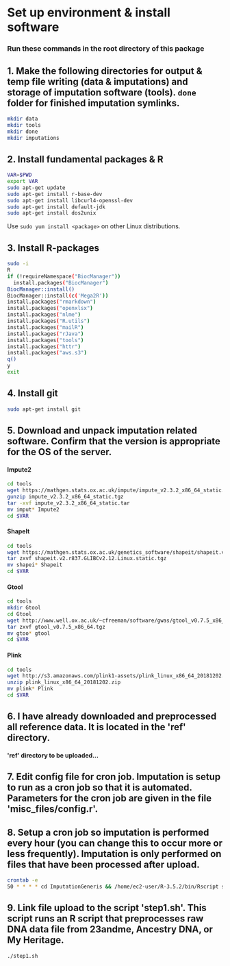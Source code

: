 # Set up environment & install software
### Run these commands in the root directory of this package

## 1. Make the following directories for output & temp file writing (data & imputations) and storage of imputation software (tools). `done` folder for finished imputation symlinks.
```bash
mkdir data
mkdir tools
mkdir done
mkdir imputations
```

## 2. Install fundamental packages & R
```bash
VAR=$PWD
export VAR
sudo apt-get update
sudo apt-get install r-base-dev
sudo apt-get install libcurl4-openssl-dev
sudo apt-get install default-jdk
sudo apt-get install dos2unix
```

Use `sudo yum install <package>` on other Linux distributions.

## 3. Install R-packages
```bash
sudo -i
R
if (!requireNamespace("BiocManager"))
  install.packages("BiocManager")
BiocManager::install()
BiocManager::install(c('Mega2R'))
install.packages("rmarkdown")
install.packages("openxlsx")
install.packages("nlme")
install.packages("R.utils")
install.packages("mailR")
install.packages("rJava")
install.packages("tools")
install.packages("httr")
install.packages("aws.s3")
q()
y
exit
```

## 4. Install git
```bash
sudo apt-get install git
```

## 5. Download and unpack imputation related software. Confirm that the version is appropriate for the OS of the server.

#### Impute2
```bash
cd tools
wget https://mathgen.stats.ox.ac.uk/impute/impute_v2.3.2_x86_64_static.tgz
gunzip impute_v2.3.2_x86_64_static.tgz
tar -xvf impute_v2.3.2_x86_64_static.tar
mv imput* Impute2
cd $VAR
```

#### ShapeIt
```bash
cd tools
wget https://mathgen.stats.ox.ac.uk/genetics_software/shapeit/shapeit.v2.r837.GLIBCv2.12.Linux.static.tgz
tar zxvf shapeit.v2.r837.GLIBCv2.12.Linux.static.tgz
mv shapei* Shapeit
cd $VAR
```

#### Gtool
```bash
cd tools
mkdir Gtool
cd Gtool
wget http://www.well.ox.ac.uk/~cfreeman/software/gwas/gtool_v0.7.5_x86_64.tgz
tar zxvf gtool_v0.7.5_x86_64.tgz
mv gtoo* gtool
cd $VAR
```

#### Plink
```bash
cd tools
wget http://s3.amazonaws.com/plink1-assets/plink_linux_x86_64_20181202.zip
unzip plink_linux_x86_64_20181202.zip
mv plink* Plink
cd $VAR
```

## 6. I have already downloaded and preprocessed all reference data. It is located in the 'ref' directory. 
#### 'ref' directory to be uploaded...

## 7. Edit config file for cron job. Imputation is setup to run as a cron job so that it is automated. Parameters for the cron job are given in the file 'misc_files/config.r'. 

## 8. Setup a cron job so imputation is performed every hour (you can change this to occur more or less frequently). Imputation is only performed on files that have been processed after upload.
```bash
crontab -e 
50 * * * * cd ImputationGeneris && /home/ec2-user/R-3.5.2/bin/Rscript scripts/imputation_cron_job.R > logs/cron_logs/`date +\%Y\%m\%d\%H\%M\%S`-impute-cron.log 2>&1
```

## 9. Link file upload to the script 'step1.sh'. This script runs an R script that preprocesses raw DNA data file from 23andme, Ancestry DNA, or My Heritage.
```bash
./step1.sh
```


